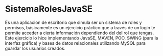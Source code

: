 # SistemaRolesJavaSE
Es una aplicacion de escritorio que simula ser un sistema de roles y permisos, básicamente es un ejercicio práctico que a través de un login te permite acceder a cierta información dependiendo del del rol que tengas. 
Este ejercicio lo hice implementando JavaSE, MAVEN, POO, SWING (para la interfaz gráfica) y bases de datos relacionales utilizando MySQL para guardar los usuarios creados.
